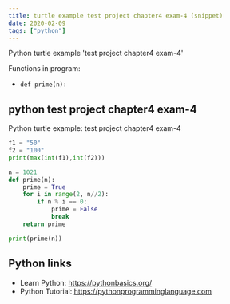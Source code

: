 ```yaml
---
title: turtle example test project chapter4 exam-4 (snippet)
date: 2020-02-09
tags: ["python"]
---
```

Python turtle example 'test project chapter4 exam-4'

Functions in program: 
* `def prime(n):`

## python test project chapter4 exam-4

Python turtle example: test project chapter4 exam-4

```python
f1 = "50"
f2 = "100"
print(max(int(f1),int(f2)))

n = 1021
def prime(n):
    prime = True
    for i in range(2, n//2):
        if n % i == 0:
            prime = False
            break
    return prime

print(prime(n))

```

## Python links

- Learn Python: https://pythonbasics.org/
- Python Tutorial: https://pythonprogramminglanguage.com
